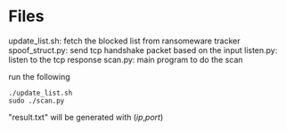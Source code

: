 # Files

update\_list.sh: fetch the blocked list from ransomeware tracker
spoof\_struct.py: send tcp handshake packet based on the input
listen.py: listen to the tcp response
scan.py: main program to do the scan

run the following
```
./update_list.sh
sudo ./scan.py
```

"result.txt" will be generated with (*ip*,*port*)
